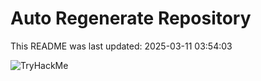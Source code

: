 # Auto Regenerate Repository

This README was last updated: 2025-03-11 03:54:03

 ![TryHackMe](https://tryhackme.com/badge/533634)
